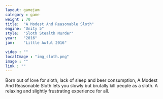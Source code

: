 ```yaml
---
layout: gamejam
category : game
weight : 70
title:  "A Modest And Reasonable Sloth"
engine: "Unity 5"
style:  "Sloth Stealth Murder"
year:   "2016"
jam: 	"Little Awful 2016"

video : ""
localImage : "img_sloth.png"
image : ""
link : ""
---
```

Born out of love for sloth, lack of sleep and beer consumption, A Modest And Reasonable Sloth lets you slowly but brutally kill people as a sloth. A relaxing and slightly frustrating experience for all.
